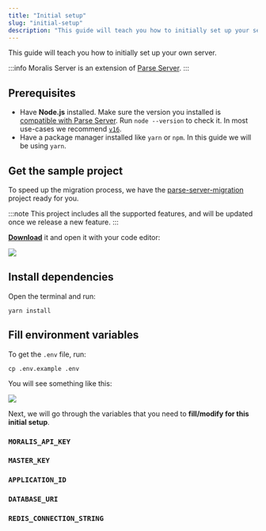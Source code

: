 ```yaml
---
title: "Initial setup"
slug: "initial-setup"
description: "This guide will teach you how to initially set up your server"
---
```

   
This guide will teach you how to initially set up your own server.

:::info
Moralis Server is an extension of [Parse Server](https://github.com/parse-community/parse-server).
:::

## Prerequisites

- Have **Node.js** installed. Make sure the version you installed is [compatible with Parse Server](https://github.com/parse-community/parse-server#compatibility). Run `node --version` to check it. In most use-cases we recommend [`v16`](https://nodejs.org/en/blog/release/v16.14.2/).
- Have a package manager installed like `yarn` or `npm`. In this guide we will be using `yarn`.

## Get the sample project

To speed up the migration process, we have the [parse-server-migration](https://github.com/MoralisWeb3/Moralis-JS-SDK/tree/main/demos/parse-server-migration) project ready for you.

:::note
This project includes all the supported features, and will be updated once we release a new feature.
:::

[**Download**](https://moralisweb3.github.io/Moralis-JS-SDK/downloads/parse-server-migration.zip) it and open it with your code editor:

![](/img/content/self-hosting-1.webp)

## Install dependencies

Open the terminal and run:

```shell
yarn install
```

## Fill environment variables

To get the `.env` file, run:

```shell
cp .env.example .env
```

You will see something like this:

![](/img/content/self-hosting-2.webp)

Next, we will go through the variables that you need to **fill/modify for this initial setup**.

### `MORALIS_API_KEY`

### `MASTER_KEY`

### `APPLICATION_ID`

### `DATABASE_URI`

### `REDIS_CONNECTION_STRING`

